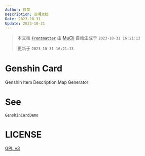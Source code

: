 ```yaml
---
Author: 目棃
Description: 说明文档
Date: 2023-10-31
Update: 2023-10-31
---
```


> 本文档 [`Frontmatter`](https://github.com/BTMuli/MuCli#Frontmatter) 由 [MuCli](https://github.com/BTMuli/Mucli) 自动生成于 `2023-10-31 16:21:13`
>
> 更新于 `2023-10-31 16:21:13`

# Genshin Card

Genshin Item Description Map Generator

# See

[`GenshinCardDemo`](https://card.btmuli.ink)

# LICENSE

[GPL v3](./LICENSE)
